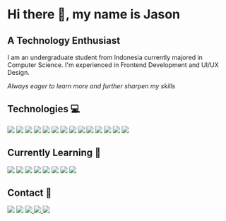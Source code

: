 # Hi there 👋, my name is Jason
## A Technology Enthusiast
I am an undergraduate student from Indonesia currently majored in Computer Science. I'm experienced in Frontend Development and UI/UX Design.

*Always eager to learn more and further sharpen my skills*

## Technologies :computer:
<img src="https://img.shields.io/badge/-HTML5-333333?style=for-the-badge&logo=html5"> <img src="https://img.shields.io/badge/-CSS3-333333?style=for-the-badge&logo=css3"> <img src="https://img.shields.io/badge/-JavaScript-333333?style=for-the-badge&logo=javascript"> <img src="https://img.shields.io/badge/-Sass-333333?style=for-the-badge&logo=sass"> <img src="https://img.shields.io/badge/-Bootstrap-333333?style=for-the-badge&logo=bootstrap"> <img src="https://img.shields.io/badge/-React-333333?style=for-the-badge&logo=react"> <img src="https://img.shields.io/badge/-Git-333333?style=for-the-badge&logo=git"> <img src="https://img.shields.io/badge/-Python-333333?style=for-the-badge&logo=python"> <img src="https://img.shields.io/badge/-C-333333?style=for-the-badge&logo=c"> <img src="https://img.shields.io/badge/-C++-333333?style=for-the-badge&logo=c%2B%2B"> <img src="https://img.shields.io/badge/-Figma-333333?style=for-the-badge&logo=figma"> <img src="https://img.shields.io/badge/-Vue-333333?style=for-the-badge&logo=vuedotjs"> <img src="https://img.shields.io/badge/-Java-333333?style=for-the-badge&logo=java"> <img src="https://img.shields.io/badge/-Material--UI-333333?style=for-the-badge&logo=material-ui"> 

## Currently Learning :blue_book:
<img src="https://img.shields.io/badge/-Node.js-333333?style=for-the-badge&logo=nodedotjs"> <img src="https://img.shields.io/badge/-Go-333333?style=for-the-badge&logo=go"> <img src="https://img.shields.io/badge/-Next.js-333333?style=for-the-badge&logo=nextdotjs"> <img src="https://img.shields.io/badge/-Flask-333333?style=for-the-badge&logo=flask"> <img src="https://img.shields.io/badge/-Django-333333?style=for-the-badge&logo=django"> <img src="https://img.shields.io/badge/-Gatsby-333333?style=for-the-badge&logo=gatsby"> <img src="https://img.shields.io/badge/-Express.js-333333?style=for-the-badge&logo=express"> <img src="https://img.shields.io/badge/-Redux-333333?style=for-the-badge&logo=redux"> 


## Contact :iphone:
<a href="mailto: jasonkanggara19022002@gmail.com"> <img src="https://img.shields.io/badge/jasonkanggara19022002@gmail.com-D14836?style=flat-square&logo=gmail&logoColor=white"></a>
<a href="https://timeline.line.me/user/_dXq840Z-z31_8b_qEpfQp0FgF18DFgGyKMGFck0"><img src="https://img.shields.io/badge/-jason__punyahp-00c300?style=flat-square&logo=LINE&logoColor=white"></a>
<a href="https://www.linkedin.com/in/jason-kanggara-423b011a9/"> <img src="https://img.shields.io/badge/Jason_Kanggara-0077B5?style=flat-square&logo=linkedin&logoColor=white"> </a>
<a href="https://www.instagram.com/jason.kanggara/"> <img src="https://img.shields.io/badge/jason.kanggara-E4405F?style=flat-square&logo=instagram&logoColor=white"> </a>
<a href="https://github.com/jasonk19"> <img src="https://img.shields.io/badge/jasonk19-100000?style=flat-square&logo=github&logoColor=white"> </a>

